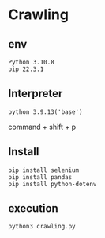 # Crawling

## env
```
Python 3.10.8
pip 22.3.1

```
## Interpreter
```
python 3.9.13('base')
```
command + shift + p

## Install
```
pip install selenium
pip install pandas
pip install python-dotenv

```

## execution
```
python3 crawling.py
```
